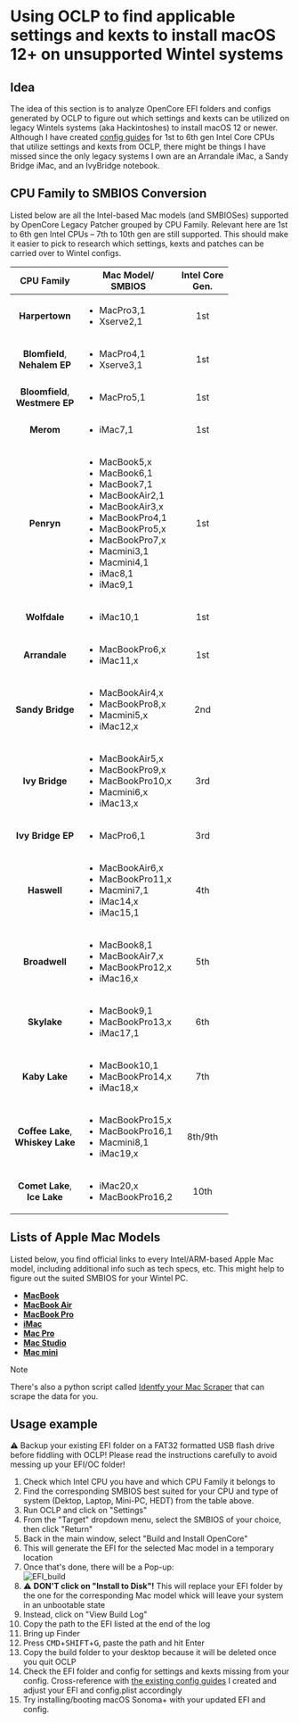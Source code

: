 # Using OCLP to find applicable settings and kexts to install macOS 12+ on unsupported Wintel systems

## Idea
The idea of this section is to analyze OpenCore EFI folders and configs generated by OCLP to figure out which settings and kexts can be utilized on legacy Wintels systems (aka Hackintoshes) to install macOS 12 or newer. Although I have created [config guides](https://github.com/5T33Z0/OCLP4Hackintosh/tree/main?tab=readme-ov-file#configuration-guides) for 1st to 6th gen Intel Core CPUs that utilize settings and kexts from OCLP, there might be things I have missed since the only legacy systems I own are an Arrandale iMac, a Sandy Bridge iMac, and an IvyBridge notebook.  


## CPU Family to SMBIOS Conversion

Listed below are all the Intel-based Mac models (and SMBIOSes) supported by OpenCore Legacy Patcher grouped by CPU Family. Relevant here are 1st to 6th gen Intel CPUs – 7th to 10th gen are still supported. This should make it easier to pick to research which settings, kexts and patches can be carried over to Wintel configs.

CPU Family | Mac Model/ <br>SMBIOS | Intel Core <br>Gen.
:---------:|--------------------|:-------------------:
**Harpertown** | <ul><li>MacPro3,1 <li> Xserve2,1 | 1st
**Blomfield**, <br> **Nehalem EP** | <ul><li>MacPro4,1 <li>Xserve3,1 | 1st
**Bloomfield**, <br>**Westmere EP** | <ul><li>MacPro5,1 | 1st
**Merom** | <ul><li> iMac7,1 | 1st
**Penryn** | <ul><li>MacBook5,x <li>MacBook6,1 <li>MacBook7,1 <li> MacBookAir2,1 <li>MacBookAir3,x <li> MacBookPro4,1 <li> MacBookPro5,x <li> MacBookPro7,x <li> Macmini3,1 <li> Macmini4,1 <li> iMac8,1 <li> iMac9,1 | 1st
**Wolfdale** | <ul><li> iMac10,1 | 1st
**Arrandale** | <ul><li> MacBookPro6,x <li>iMac11,x |1st
**Sandy Bridge** | <ul><li>MacBookAir4,x <li> MacBookPro8,x <li> Macmini5,x <li> iMac12,x | 2nd
**Ivy Bridge** | <ul><li>MacBookAir5,x <li>MacBookPro9,x <li> MacBookPro10,x <li> Macmini6,x <li> iMac13,x | 3rd
**Ivy Bridge EP** | <ul><li> MacPro6,1 | 3rd
**Haswell** | <ul><li>MacBookAir6,x <li> MacBookPro11,x <li> Macmini7,1 <li>iMac14,x <li>iMac15,1 | 4th
**Broadwell** | <ul><li>MacBook8,1 <li>MacBookAir7,x <li>MacBookPro12,x <li> iMac16,x | 5th
**Skylake**  | <ul><li>MacBook9,1 <li>MacBookPro13,x <li> iMac17,1 | 6th
**Kaby Lake**  | <ul><li>MacBook10,1 <li>MacBookPro14,x <li> iMac18,x | 7th
**Coffee Lake**,<br> **Whiskey Lake**  | <ul><li>MacBookPro15,x <li>MacBookPro16,1 <li> Macmini8,1<li> iMac19,x | 8th/9th
**Comet Lake**, <br> **Ice Lake** |  <ul><li> iMac20,x <li> MacBookPro16,2 | 10th

## Lists of Apple Mac Models
Listed below, you find official links to every Intel/ARM-based Apple Mac model, including additional info such as tech specs, etc. This might help to figure out the suited SMBIOS for your Wintel PC.

- [**MacBook**](https://support.apple.com/en-us/HT201608)
- [**MacBook Air**](https://support.apple.com/en-us/HT201862)
- [**MacBook Pro**](https://support.apple.com/en-us/HT201300)
- [**iMac**](https://support.apple.com/en-us/HT201634)
- [**Mac Pro**](https://support.apple.com/en-us/HT202888)
- [**Mac Studio**](https://support.apple.com/en-us/HT213073)
- [**Mac mini**](https://support.apple.com/en-us/HT201894)

> [!NOTE]
>
> There's also a python script called [Identfy your Mac Scraper](https://github.com/ripeda/Identify-your-Mac-Scraper) that can scrape the data for you.

## Usage example
:warning: Backup your existing EFI folder on a FAT32 formatted USB flash drive before fiddling with OCLP! Please read the instructions carefully to avoid messing up your EFI/OC folder!

1. Check which Intel CPU you have and which CPU Family it belongs to
2. Find the corresponding SMBIOS best suited for your CPU and type of system (Dektop, Laptop, Mini-PC, HEDT) from the table above.
3. Run OCLP and click on "Settings"
4. From the "Target" dropdown menu, select the SMBIOS of your choice, then click "Return"
5. Back in the main window, select "Build and Install OpenCore"
6. This will generate the EFI for the selected Mac model in a temporary location
7. Once that's done, there will be a Pop-up:<br> ![EFI_build](https://github.com/5T33Z0/OC-Little-Translated/assets/76865553/71b8579b-924e-4697-addc-06bd88242e21)
8. :warning: **DON'T click on "Install to Disk"!** This will replace your EFI folder by the one for the corresponding Mac model whick will leave your system in an unbootable state
9. Instead, click on "View Build Log"
10. Copy the path to the EFI listed at the end of the log
11. Bring up Finder 
12. Press <kbd>CMD</kbd>+<kbd>SHIFT</kbd>+<kbd>G</kbd>, paste the path and hit Enter
13. Copy the build folder to your desktop because it will be deleted once you quit OCLP
14. Check the EFI folder and config for settings and kexts missing from your config. Cross-reference with [the existing config guides](https://github.com/5T33Z0/OCLP4Hackintosh/tree/main?tab=readme-ov-file#configuration-guides) I created and adjust your EFI and config.plist accordingly
15. Try installing/booting macOS Sonoma+ with your updated EFI and config.
